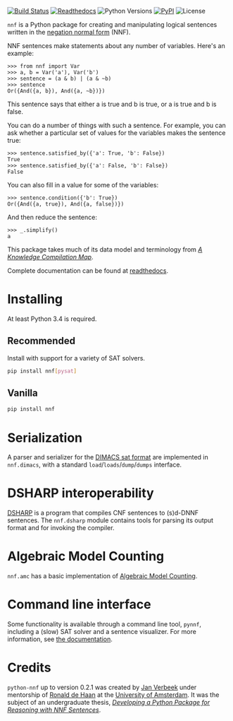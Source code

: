 [![Build Status](https://travis-ci.org/qumulab/python-nnf.svg?branch=master)](https://travis-ci.org/qumulab/python-nnf)
[![Readthedocs](https://readthedocs.org/projects/python-nnf/badge/)](https://python-nnf.readthedocs.io)
![Python Versions](https://img.shields.io/pypi/pyversions/nnf.svg)
[![PyPI](https://img.shields.io/pypi/v/nnf.svg)](https://pypi.org/project/nnf/)
![License](https://img.shields.io/pypi/l/nnf.svg)

`nnf` is a Python package for creating and manipulating logical sentences
written in the
[negation normal form](https://en.wikipedia.org/wiki/Negation_normal_form)
(NNF).

NNF sentences make statements about any number of variables. Here's an example:

```pycon
>>> from nnf import Var
>>> a, b = Var('a'), Var('b')
>>> sentence = (a & b) | (a & ~b)
>>> sentence
Or({And({a, b}), And({a, ~b})})
```

This sentence says that either a is true and b is true, or a is true and b
is false.

You can do a number of things with such a sentence. For example, you can ask
 whether a particular set of values for the variables makes the sentence true:

```pycon
>>> sentence.satisfied_by({'a': True, 'b': False})
True
>>> sentence.satisfied_by({'a': False, 'b': False})
False
```

You can also fill in a value for some of the variables:

```pycon
>>> sentence.condition({'b': True})
Or({And({a, true}), And({a, false})})
```

And then reduce the sentence:

```pycon
>>> _.simplify()
a
```

This package takes much of its data model and terminology from
[*A Knowledge Compilation Map*](https://jair.org/index.php/jair/article/view/10311).

Complete documentation can be found at [readthedocs](https://python-nnf.readthedocs.io).

# Installing

At least Python 3.4 is required.

## Recommended

Install with support for a variety of SAT solvers.

```sh
pip install nnf[pysat]
```

## Vanilla

```sh
pip install nnf
```

# Serialization

A parser and serializer for the
[DIMACS sat format](https://www.cs.ubc.ca/~hoos/SATLIB/benchm.html) are
implemented in `nnf.dimacs`, with a standard `load`/`loads`/`dump`/`dumps`
interface.

# DSHARP interoperability

[DSHARP](https://github.com/QuMuLab/dsharp) is a program that compiles CNF
sentences to (s)d-DNNF sentences. The `nnf.dsharp` module contains tools for
parsing its output format and for invoking the compiler.

# Algebraic Model Counting

`nnf.amc` has a basic implementation of
[Algebraic Model Counting](https://arxiv.org/abs/1211.4475).

# Command line interface

Some functionality is available through a command line tool, `pynnf`, including a
(slow) SAT solver and a sentence visualizer. For more information, see
[the documentation](https://python-nnf.readthedocs.io/en/stable/cli.html).

# Credits

`python-nnf` up to version 0.2.1 was created by [Jan Verbeek](https://github.com/blyxxyz)
under mentorship of [Ronald de Haan](https://staff.science.uva.nl/r.dehaan/)
at the [University of Amsterdam](https://www.uva.nl/). It was the subject of an
undergraduate thesis, [*Developing a Python Package for Reasoning with NNF Sentences*](https://scripties.uba.uva.nl/scriptie/691650).
